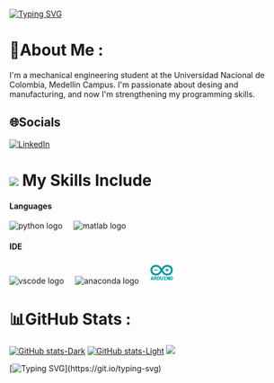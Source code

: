 [![Typing SVG](https://readme-typing-svg.demolab.com?font=Fira+Code&pause=1000&width=500&lines=Hello%2C+I'm++Daniel+Rodriguez)](https://git.io/typing-svg)

# 💫About Me :
I'm a mechanical engineering student at the Universidad Nacional de Colombia, Medellin Campus. I'm passionate about desing and manufacturing, and now I'm strengthening my programming skills. 

## 🌐Socials
[![LinkedIn](https://img.shields.io/badge/LinkedIn-blue?style=for-the-badge&logo=linkedin&logoColor=white)](https://linkedin.com/in/daniel-rodriguez-88a0221a4)

# <img src="https://media2.giphy.com/media/QssGEmpkyEOhBCb7e1/giphy.gif?cid=ecf05e47a0n3gi1bfqntqmob8g9aid1oyj2wr3ds3mg700bl&rid=giphy.gif" width ="30"> <b> My Skills Include</b>

<h4> Languages </h4>
<span> 
  <img src="https://cdn.jsdelivr.net/gh/devicons/devicon/icons/python/python-original.svg" height="40" alt="python logo"  />
  <img width="12" />
  <img src="https://cdn.jsdelivr.net/gh/devicons/devicon/icons/matlab/matlab-original.svg" height="40" alt="matlab logo"  />
  <img width="12" />
</span>

<h4> IDE </h4>
<span>
  <img src="https://cdn.jsdelivr.net/gh/devicons/devicon/icons/vscode/vscode-original.svg" height="40" alt="vscode logo"  />
  <img width="12" />
  <img src="https://cdn.jsdelivr.net/gh/devicons/devicon/icons/anaconda/anaconda-original.svg" height="40" alt="anaconda logo"  />
  <img width="12" />
  <img src="https://github.com/devicons/devicon/blob/master/icons/arduino/arduino-original-wordmark.svg" height="40" alt="arduino logo"/>
  <img width="12" />
</span>

###

# 📊GitHub Stats :
[![GitHub stats-Dark](https://github-readme-stats.vercel.app/api?username=Danrome0&show_icons=true&theme=dark#gh-dark-mode-only)](https://github.com/Danrome0/github-readme-stats#gh-dark-mode-only)
[![GitHub stats-Light](https://github-readme-stats.vercel.app/api?username=Danrome0&show_icons=true&theme=default#gh-light-mode-only)](https://github.com/Danrome0/github-readme-stats#gh-light-mode-only)
![](https://github-readme-streak-stats.herokuapp.com/?user=Danrome0&theme=dark&hide_border=false)<br/>


[![Typing SVG](https://readme-typing-svg.demolab.com?font=Fira+Code&pause=1000&width=500&lines=Thank+you+for+your+visit.)](https://git.io/typing-svg)
